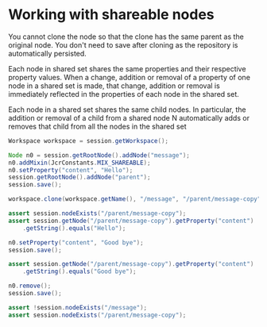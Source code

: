 Working with shareable nodes
===========================================

You cannot clone the node so that the clone has the same parent as the original node. You don't need to save after 
cloning as the repository is automatically persisted.

Each node in shared set shares the same properties and their respective property values. When a change, addition or 
removal of a property of one node in a shared set is made, that change, addition or removal is immediately reflected in 
the properties of each node in the shared set.

Each node in a shared set shares the same child nodes. In particular, the addition or removal of a child from a shared 
node N automatically adds or removes that child from all the nodes in the shared set

```java
Workspace workspace = session.getWorkspace();

Node n0 = session.getRootNode().addNode("message");
n0.addMixin(JcrConstants.MIX_SHAREABLE);
n0.setProperty("content", "Hello");
session.getRootNode().addNode("parent");
session.save();

workspace.clone(workspace.getName(), "/message", "/parent/message-copy", false);

assert session.nodeExists("/parent/message-copy");
assert session.getNode("/parent/message-copy").getProperty("content")
    .getString().equals("Hello");

n0.setProperty("content", "Good bye");
session.save();

assert session.getNode("/parent/message-copy").getProperty("content")
    .getString().equals("Good bye");

n0.remove();
session.save();

assert !session.nodeExists("/message");
assert session.nodeExists("/parent/message-copy");
```